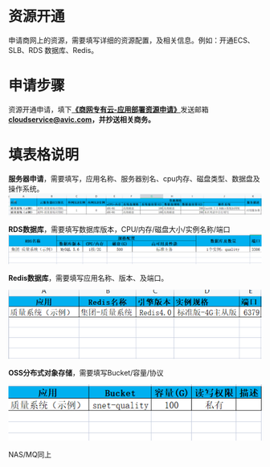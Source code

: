 # 资源开通

申请商网上的资源，需要填写详细的资源配置，及相关信息。例如：开通ECS、SLB、RDS 数据库、Redis。

# 申请步骤

资源开通申请，填下[**《商网专有云-应用部署资源申请》**](/assets/xxxx系统-商网专有云-应用部署资源申请-V3.0.xlsx)发送邮箱**cloudservice@avic.com，并抄送相关商务。**

# 填表格说明

**服务器申请**，需要填写，应用名称、服务器别名、cpu内存、磁盘类型、数据盘及操作系统。![](/assets/服务器申请.png)

**RDS数据库**，需要填写数据库版本，CPU/内存/磁盘大小/实例名称/端口![](/assets/RDS.png)

**Redis数据库**，需要填写应用名称、版本、及端口。

![](/assets/Redis.png)

**OSS分布式对象存储**，需要填写Bucket/容量/协议

![](/assets/OSS.png)

NAS/MQ同上

